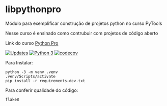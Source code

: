 # libpythonpro
Módulo para exemplificar construção de projetos python no curso PyTools

Nesse curso é ensinado como contrubuir com projetos de código aberto

Link do curso [Python Pro](https://google.com.br/)

[![Updates](https://pyup.io/repos/github/anthonysilvaa/libpythonpro/shield.svg)](https://pyup.io/repos/github/anthonysilvaa/libpythonpro/)
[![Python 3](https://pyup.io/repos/github/anthonysilvaa/libpythonpro/python-3-shield.svg)](https://pyup.io/repos/github/anthonysilvaa/libpythonpro/)
[![codecov](https://codecov.io/gh/Hysing-Fundation/libpythonpro/branch/master/graph/badge.svg?token=HXJ98D6FIE)](https://codecov.io/gh/Hysing-Fundation/libpythonpro)

Para Instalar:

```console
python -3 -m venv .venv
.venv/Scripts/activate
pip install -r requirements-dev.txt

```


Para conferir qualidade do código:

```
flake8

```